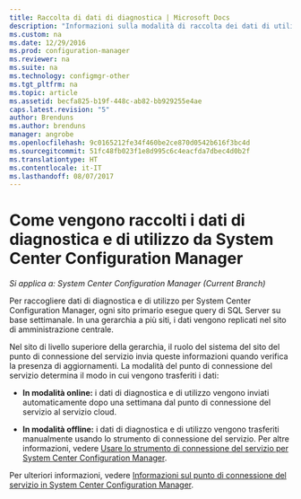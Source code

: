 ```yaml
---
title: Raccolta di dati di diagnostica | Microsoft Docs
description: "Informazioni sulla modalità di raccolta dei dati di utilizzo e di diagnostica di System Center Configuration Manager da parte di questo strumento."
ms.custom: na
ms.date: 12/29/2016
ms.prod: configuration-manager
ms.reviewer: na
ms.suite: na
ms.technology: configmgr-other
ms.tgt_pltfrm: na
ms.topic: article
ms.assetid: becfa825-b19f-448c-ab82-bb929255e4ae
caps.latest.revision: "5"
author: Brenduns
ms.author: brenduns
manager: angrobe
ms.openlocfilehash: 9c0165212fe34f460be2ce870d0542b616f3bc4d
ms.sourcegitcommit: 51fc48fb023f1e8d995c6c4eacfda7dbec4d0b2f
ms.translationtype: HT
ms.contentlocale: it-IT
ms.lasthandoff: 08/07/2017
---
```

# <a name="how-diagnostics-and-usage-data-is-collected-by-system-center-configuration-manager"></a>Come vengono raccolti i dati di diagnostica e di utilizzo da System Center Configuration Manager

*Si applica a: System Center Configuration Manager (Current Branch)*

Per raccogliere dati di diagnostica e di utilizzo per System Center Configuration Manager, ogni sito primario esegue query di SQL Server su base settimanale. In una gerarchia a più siti, i dati vengono replicati nel sito di amministrazione centrale.  

Nel sito di livello superiore della gerarchia, il ruolo del sistema del sito del punto di connessione del servizio invia queste informazioni quando verifica la presenza di aggiornamenti. La modalità del punto di connessione del servizio determina il modo in cui vengono trasferiti i dati:  

-   **In modalità online:** i dati di diagnostica e di utilizzo vengono inviati automaticamente dopo una settimana dal punto di connessione del servizio al servizio cloud.  

-   **In modalità offline:** i dati di diagnostica e di utilizzo vengono trasferiti manualmente usando lo strumento di connessione del servizio. Per altre informazioni, vedere [Usare lo strumento di connessione del servizio per System Center Configuration Manager](../../../core/servers/manage/use-the-service-connection-tool.md).  

Per ulteriori informazioni, vedere [Informazioni sul punto di connessione del servizio in System Center Configuration Manager](../../../core/servers/deploy/configure/about-the-service-connection-point.md).  
